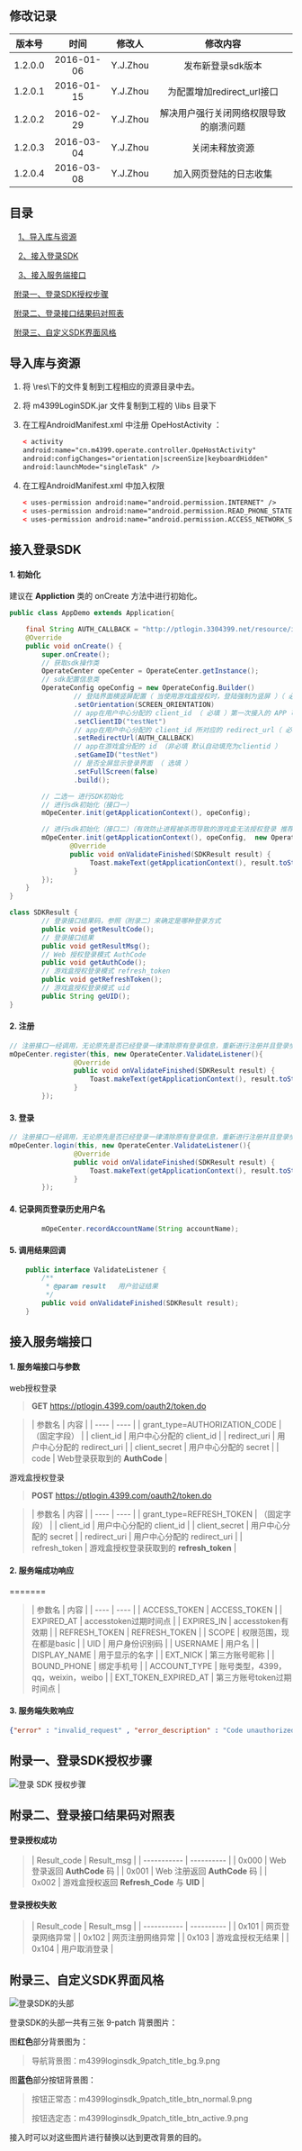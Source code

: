 ﻿## **修改记录**

|   版本号   |     时间     |   修改人    |        修改内容         |
| :-----: | :--------: | :------: | :-----------------: |
| 1.2.0.0 | 2016-01-06 | Y.J.Zhou |     发布新登录sdk版本      |
| 1.2.0.1 | 2016-01-15 | Y.J.Zhou | 为配置增加redirect_url接口 |
| 1.2.0.2 | 2016-02-29  | Y.J.Zhou | 解决用户强行关闭网络权限导致的崩溃问题 |
| 1.2.0.3 | 2016-03-04  | Y.J.Zhou | 关闭未释放资源 |
| 1.2.0.4 | 2016-03-08  | Y.J.Zhou | 加入网页登陆的日志收集 |

<p>

<p>

## **目录**

&nbsp;&nbsp;&nbsp;&nbsp;[1、导入库与资源](#导入库与资源)  

&nbsp;&nbsp;&nbsp;&nbsp;[2、接入登录SDK](#接入登录SDK)  

&nbsp;&nbsp;&nbsp;&nbsp;[3、接入服务端接口](#接入服务端接口)  

&nbsp;&nbsp;[附录一、登录SDK授权步骤](#附录一、登录SDK授权步骤)  

&nbsp;&nbsp;[附录二、登录接口结果码对照表](#附录二、登录接口结果码对照表)  

&nbsp;&nbsp;[附录三、自定义SDK界面风格](#附录三、自定义SDK界面风格)  



## **导入库与资源**

1. 将 \res\下的文件复制到工程相应的资源目录中去。
   
2. 将 m4399LoginSDK.jar 文件复制到工程的 \libs 目录下
   
3. 在工程AndroidManifest.xml 中注册 OpeHostActivity ：
   
   ``` xml
   < activity
   android:name="cn.m4399.operate.controller.OpeHostActivity"
   android:configChanges="orientation|screenSize|keyboardHidden"
   android:launchMode="singleTask" />
   ```
   
4. 在工程AndroidManifest.xml 中加入权限
   
   ``` xml
   < uses-permission android:name="android.permission.INTERNET" />
   < uses-permission android:name="android.permission.READ_PHONE_STATE" />
   < uses-permission android:name="android.permission.ACCESS_NETWORK_STATE" />
   ```

## **接入登录SDK**

#### **1.  初始化**

建议在 **Appliction** 类的 onCreate 方法中进行初始化。



``` java
public class AppDemo extends Application{

    final String AUTH_CALLBACK = "http://ptlogin.3304399.net/resource/images/ptlogin_mask.png";
    @Override
    public void onCreate() {   
        super.onCreate();
        // 获取sdk操作类
        OperateCenter opeCenter = OperateCenter.getInstance();
        // sdk配置信息类
        OperateConfig opeConfig = new OperateConfig.Builder()      
                // 登陆界面横竖屏配置（ 当使用游戏盒授权时，登陆强制为竖屏 ）（ 必填 ）
                .setOrientation(SCREEN_ORIENTATION) 
                // app在用户中心分配的 client_id （ 必填 ）第一次接入的 APP 可自行向 4399用户中心（厦门）申请
                .setClientID("testNet") 
                // app在用户中心分配的 client_id 所对应的 redirect_url（ 必填 ）
                .setRedirectUrl(AUTH_CALLBACK) 
                // app在游戏盒分配的 id （非必填 默认自动填充为clientid ）
                .setGameID("testNet")
                // 是否全屏显示登录界面 （ 选填 ）
                .setFullScreen(false)
                .build();

        // 二选一 进行SDK初始化
        // 进行sdk初始化（接口一）
        mOpeCenter.init(getApplicationContext(), opeConfig);

        // 进行sdk初始化（接口二）（有效防止进程被杀而导致的游戏盒无法授权登录 推荐使用）
        mOpeCenter.init(getApplicationContext(), opeConfig,  new OperateCenter.ValidateListener(){
               @Override
               public void onValidateFinished(SDKResult result) {
                    Toast.makeText(getApplicationContext(), result.toString(), Toast.LENGTH_LONG).show();
                }
        });
    }
}

```

``` java
class SDKResult {
        // 登录接口结果码，参照（附录二）来确定是哪种登录方式
        public void getResultCode();
        // 登录接口结果
        public void getResultMsg();
        // Web 授权登录模式 AuthCode
        public void getAuthCode();
        // 游戏盒授权登录模式 refresh_token
        public void getRefreshToken();
        // 游戏盒授权登录模式 uid
        public String geUID();
}
```

#### **2.  注册**

``` java
// 注册接口一经调用，无论原先是否已经登录一律清除原有登录信息，重新进行注册并且登录步骤。
mOpeCenter.register(this, new OperateCenter.ValidateListener(){
                @Override
                public void onValidateFinished(SDKResult result) {
                    Toast.makeText(getApplicationContext(), result.toString(), Toast.LENGTH_LONG).show();
                }
        });
```

#### **3.  登录**

``` java
// 注册接口一经调用，无论原先是否已经登录一律清除原有登录信息，重新进行注册并且登录步骤。
mOpeCenter.login(this, new OperateCenter.ValidateListener(){
                @Override
                public void onValidateFinished(SDKResult result) {
                    Toast.makeText(getApplicationContext(), result.toString(), Toast.LENGTH_LONG).show();
                }
        });
```

#### **4. 记录网页登录历史用户名**

``` java
        mOpeCenter.recordAccountName(String accountName);
```

#### **5. 调用结果回调**

``` java
    public interface ValidateListener {
        /**
         * @param result   用户验证结果
         */
        public void onValidateFinished(SDKResult result);
    }
```

<p>

## **接入服务端接口**

#### **1. 服务端接口与参数**

<p>

web授权登录

> **GET** https://ptlogin.4399.com/oauth2/token.do

<p>

> | 参数名  | 内容   |
| ---- | ---- |
| grant_type=AUTHORIZATION_CODE | （固定字段） |
| client_id | 用户中心分配的 client_id |
| redirect_uri | 用户中心分配的 redirect_uri |
| client_secret | 用户中心分配的 secret |
| code | Web登录获取到的 **AuthCode** |
<p>

游戏盒授权登录

> **POST** https://ptlogin.4399.com/oauth2/token.do

<p>

> | 参数名  | 内容   |
| ---- | ---- |
| grant_type=REFRESH_TOKEN | （固定字段） |
| client_id | 用户中心分配的 client_id |
| client_secret | 用户中心分配的 secret |
| redirect_uri | 用户中心分配的 redirect_uri |
| refresh_token | 游戏盒授权登录获取到的 **refresh_token** |


#### **2.  服务端成功响应**
=======

> | 参数名  | 内容   |
| ---- | ---- |
| ACCESS_TOKEN | ACCESS_TOKEN |
| EXPIRED_AT | accesstoken过期时间点 |
| EXPIRES_IN | accesstoken有效期 |
| REFRESH_TOKEN | REFRESH_TOKEN |
| SCOPE | 权限范围，现在都是basic |
| UID  | 用户身份识别码 |
| USERNAME | 用户名  |
| DISPLAY_NAME | 用于显示的名字 |
| EXT_NICK | 第三方账号昵称 |
| BOUND_PHONE | 绑定手机号 |
| ACCOUNT_TYPE | 账号类型，4399，qq，weixin，weibo |
| EXT_TOKEN_EXPIRED_AT | 第三方账号token过期时间点 |


#### **3.  服务端失败响应**

<p>

``` json
{"error" : "invalid_request" , "error_description" : "Code unauthorized"}
```

<p>

## **附录一、登录SDK授权步骤**

<p>

<img src="/Resource/loginsdk_architecture.png" alt="登录 SDK 授权步骤" />

<p>

<p>

## **附录二、登录接口结果码对照表**

#### 登录授权成功

> | Result_code | Result_msg |
| ----------- | ---------- |
| 0x000 | Web 登录返回 **AuthCode** 码 |
| 0x001 | Web 注册返回 **AuthCode** 码 |
| 0x002 | 游戏盒授权返回 **Refresh_Code** 与 **UID** |

#### 登录授权失败

> | Result_code | Result_msg |
| ----------- | ---------- |
| 0x101 | 网页登录网络异常 |
| 0x102 | 网页注册网络异常 |
| 0x103 | 游戏盒授权无结果 |
| 0x104 | 用户取消登录 |

## **附录三、自定义SDK界面风格**

<img src="/Resource/title_change_guider.png" alt="登录SDK的头部" />

登录SDK的头部一共有三张 9-patch 背景图片：

图**红色**部分背景图为：

> 导航背景图：m4399loginsdk_9patch_title_bg.9.png

图**蓝色**部分按钮背景图：

> 按钮正常态：m4399loginsdk_9patch_title_btn_normal.9.png
> 
> 按钮选定态：m4399loginsdk_9patch_title_btn_active.9.png

接入时可以对这些图片进行替换以达到更改背景的目的。
